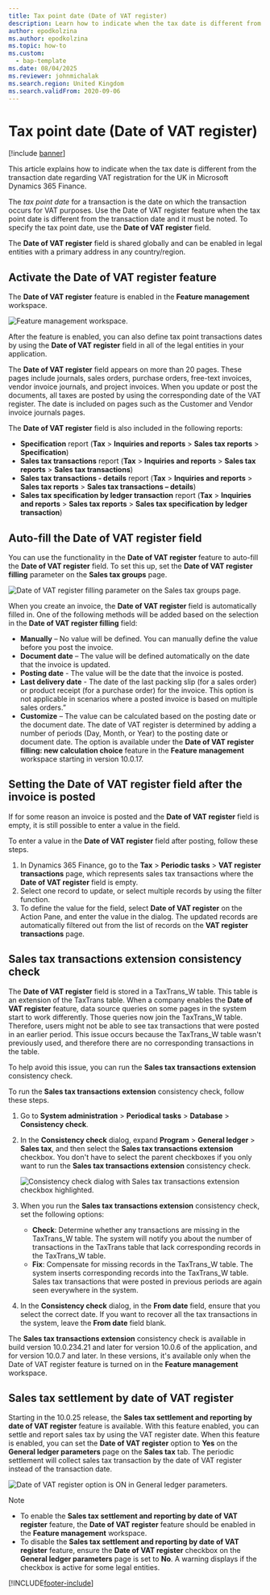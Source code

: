 ```yaml
---
title: Tax point date (Date of VAT register)
description: Learn how to indicate when the tax date is different from the transaction date regarding VAT registration for the UK in Microsoft Dynamics 365 Finance.
author: epodkolzina
ms.author: epodkolzina
ms.topic: how-to
ms.custom: 
  - bap-template
ms.date: 08/04/2025
ms.reviewer: johnmichalak
ms.search.region: United Kingdom
ms.search.validFrom: 2020-09-06
---
```


# Tax point date (Date of VAT register)

[!include [banner](../../includes/banner.md)]

This article explains how to indicate when the tax date is different from the transaction date regarding VAT registration for the UK in Microsoft Dynamics 365 Finance.

The *tax point date* for a transaction is the date on which the transaction occurs for VAT purposes. Use the Date of VAT register feature when the tax point date is different from the transaction date and it must be noted. To specify the tax point date, use the **Date of VAT register** field.

The **Date of VAT register** field is shared globally and can be enabled in legal entities with a primary address in any country/region.

## Activate the Date of VAT register feature

The **Date of VAT register** feature is enabled in the **Feature management** workspace.

![Feature management workspace.](../media/date-of-vat-activating.png)

After the feature is enabled, you can also define tax point transactions dates by using the **Date of VAT register** field in all of the legal entities in your application.

The **Date of VAT register** field appears on more than 20 pages. These pages include journals, sales orders, purchase orders, free-text invoices, vendor invoice journals, and project invoices. When you update or post the documents, all taxes are posted by using the corresponding date of the VAT register. The date is included on pages such as the Customer and Vendor invoice journals pages.

The **Date of VAT register** field is also included in the following reports:

- **Specification** report (**Tax** \> **Inquiries and reports** \> **Sales tax reports** \> **Specification**)
- **Sales tax transactions** report (**Tax** \> **Inquiries and reports** \> **Sales tax reports** \> **Sales tax transactions**)
- **Sales tax transactions - details** report (**Tax** \> **Inquiries and reports** \> **Sales tax reports** \> **Sales tax transactions – details**)
- **Sales tax specification by ledger transaction** report (**Tax** \> **Inquiries and reports** \> **Sales tax reports** \> **Sales tax specification by ledger transaction**)

## Auto-fill the **Date of VAT register** field

You can use the functionality in the **Date of VAT register** feature to auto-fill the **Date of VAT register** field. To set this up, set the **Date of VAT register filling** parameter on the **Sales tax groups** page.

![Date of VAT register filling parameter on the Sales tax groups page.](../media/date-of-vat-filling.png)

When you create an invoice, the **Date of VAT register** field is automatically filled in. One of the following methods will be added based on the selection in the **Date of VAT register filling** field:

- **Manually** – No value will be defined. You can manually define the value before you post the invoice.
- **Document date** – The value will be defined automatically on the date that the invoice is updated.
- **Posting date** - The value will be the date that the invoice is posted.
- **Last delivery date** - The date of the last packing slip (for a sales order) or product receipt (for a purchase order) for the invoice. This option is not applicable in scenarios where a posted invoice is based on multiple sales orders.”
- **Customize** – The value can be calculated based on the posting date or the document date. The date of VAT register is determined by adding a number of periods (Day, Month, or Year) to the posting date or document date. The option is available under the **Date of VAT register filling: new calculation choice** feature in the **Feature management** workspace starting in version 10.0.17.

## Setting the Date of VAT register field after the invoice is posted

If for some reason an invoice is posted and the **Date of VAT register** field is empty, it is still possible to enter a value in the field. 

To enter a value in the **Date of VAT register** field after posting, follow these steps. 

1. In Dynamics 365 Finance, go to the **Tax** \> **Periodic tasks** \> **VAT register transactions** page, which represents sales tax transactions where the **Date of VAT register** field is empty. 
1. Select one record to update, or select multiple records by using the filter function. 
1. To define the value for the field, select **Date of VAT register** on the Action Pane, and enter the value in the dialog. The updated records are automatically filtered out from the list of records on the **VAT register transactions** page.

## Sales tax transactions extension consistency check

The **Date of VAT register** field is stored in a TaxTrans_W table. This table is an extension of the TaxTrans table. When a company enables the **Date of VAT register** feature, data source queries on some pages in the system start to work differently. Those queries now join the TaxTrans_W table. Therefore, users might not be able to see tax transactions that were posted in an earlier period. This issue occurs because the TaxTrans_W table wasn't previously used, and therefore there are no corresponding transactions in the table.

To help avoid this issue, you can run the **Sales tax transactions extension** consistency check. 

To run the **Sales tax transactions extension** consistency check, follow these steps.

1. Go to **System administration** \> **Periodical tasks** \> **Database** \> **Consistency check**. 
1. In the **Consistency check** dialog, expand **Program** \> **General ledger** \> **Sales tax**, and then select the **Sales tax transactions extension** checkbox. You don't have to select the parent checkboxes if you only want to run the **Sales tax transactions extension** consistency check.

    ![Consistency check dialog with Sales tax transactions extension checkbox highlighted.](../media/date-of-vat-consistency-check.png)

1. When you run the **Sales tax transactions extension** consistency check, set the following options:
    - **Check**: Determine whether any transactions are missing in the TaxTrans_W table. The system will notify you about the number of transactions in the TaxTrans table that lack corresponding records in the TaxTrans_W table.
    - **Fix**: Compensate for missing records in the TaxTrans_W table. The system inserts corresponding records into the TaxTrans_W table. Sales tax transactions that were posted in previous periods are again seen everywhere in the system. 
1. In the **Consistency check** dialog, in the **From date** field, ensure that you select the correct date. If you want to recover all the tax transactions in the system, leave the **From date** field blank.

The **Sales tax transactions extension** consistency check is available in build version 10.0.234.21 and later for version 10.0.6 of the application, and for version 10.0.7 and later. In these versions, it's available only when the Date of VAT register feature is turned on in the **Feature management** workspace.

## Sales tax settlement by date of VAT register

Starting in the 10.0.25 release, the **Sales tax settlement and reporting by date of VAT register** feature is available. With this feature enabled, you can settle and report sales tax by using the VAT register date. When this feature is enabled, you can set the **Date of VAT register** option to **Yes** on the **General ledger parameters** page on the **Sales tax** tab. The periodic settlement will collect sales tax transaction by the date of VAT register instead of the transaction date.

![Date of VAT register option is ON in General ledger parameters.](../media/GLParameters-DateOfVATRegister.png)

> [!NOTE]
> - To enable the **Sales tax settlement and reporting by date of VAT register** feature, the **Date of VAT register** feature should be enabled in the **Feature management** workspace.
> - To disable the **Sales tax settlement and reporting by date of VAT register** feature, ensure the **Date of VAT register** checkbox on the **General ledger parameters** page is set to **No**. A warning displays if the checkbox is active for some legal entities.





[!INCLUDE[footer-include](../../../includes/footer-banner.md)]
